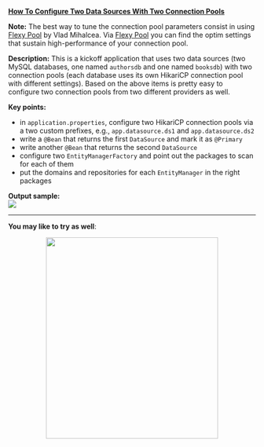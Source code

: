 **[How To Configure Two Data Sources With Two Connection Pools](https://github.com/AnghelLeonard/Hibernate-SpringBoot/tree/master/HibernateSpringBootTwoDataSourceBuilderKickoff)**

**Note:** The best way to tune the connection pool parameters consist in using [Flexy Pool](https://github.com/vladmihalcea/flexy-pool) by Vlad Mihalcea. Via [Flexy Pool](https://github.com/vladmihalcea/flexy-pool) you can find the optim settings that sustain high-performance of your connection pool.

**Description:** This is a kickoff application that uses two data sources (two MySQL databases, one named `authorsdb` and one named `booksdb`) with two connection pools (each database uses its own HikariCP connection pool with different settings). Based on the above items is pretty easy to configure two connection pools from two different providers as well.

**Key points:**
- in `application.properties`, configure two HikariCP connection pools via a two custom prefixes, e.g., `app.datasource.ds1` and `app.datasource.ds2`
- write a `@Bean` that returns the first `DataSource` and mark it as `@Primary`
- write another `@Bean` that returns the second `DataSource`
- configure two `EntityManagerFactory` and point out the packages to scan for each of them
- put the domains and repositories for each `EntityManager` in the right packages
     
**Output sample:**\
![](https://github.com/AnghelLeonard/Hibernate-SpringBoot/blob/master/HibernateSpringBootTwoDataSourceBuilderKickoff/Two%20DataSources.png)

---------------------------------------------

**You may like to try as well**:

<a href="https://leanpub.com/java-persistence-performance-illustrated-guide"><p align="center"><img src="https://github.com/AnghelLeonard/Hibernate-SpringBoot/blob/master/Java%20Persistence%20Performance%20Illustrated%20Guide.jpg" height="410" width="350"/></p></a>
